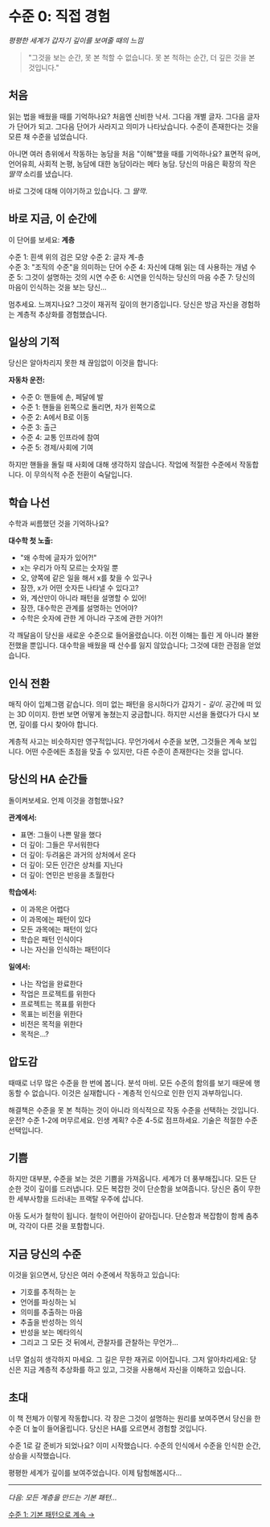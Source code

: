# 수준 0: 직접 경험
*평평한 세계가 갑자기 깊이를 보여줄 때의 느낌*

> "그것을 보는 순간, 못 본 척할 수 없습니다. 못 본 척하는 순간, 더 깊은 것을 본 것입니다." 

## 처음

읽는 법을 배웠을 때를 기억하나요? 처음엔 신비한 낙서. 그다음 개별 글자. 그다음 글자가 단어가 되고. 그다음 단어가 사라지고 의미가 나타났습니다. 수준이 존재한다는 것을 모른 채 수준을 넘었습니다.

아니면 여러 층위에서 작동하는 농담을 처음 "이해"했을 때를 기억하나요? 표면적 유머, 언어유희, 사회적 논평, 농담에 대한 농담이라는 메타 농담. 당신의 마음은 확장의 작은 *딸깍* 소리를 냈습니다.

바로 그것에 대해 이야기하고 있습니다. 그 *딸깍*.

## 바로 지금, 이 순간에

이 단어를 보세요: **계층**

수준 1: 흰색 위의 검은 모양
수준 2: 글자 계-층  
수준 3: "조직의 수준"을 의미하는 단어
수준 4: 자신에 대해 읽는 데 사용하는 개념
수준 5: 그것이 설명하는 것의 시연
수준 6: 시연을 인식하는 당신의 마음
수준 7: 당신의 마음이 인식하는 것을 보는 당신...

멈추세요. 느껴지나요? 그것이 재귀적 깊이의 현기증입니다. 당신은 방금 자신을 경험하는 계층적 추상화를 경험했습니다. 

## 일상의 기적

당신은 알아차리지 못한 채 끊임없이 이것을 합니다:

**자동차 운전:**
- 수준 0: 핸들에 손, 페달에 발
- 수준 1: 핸들을 왼쪽으로 돌리면, 차가 왼쪽으로
- 수준 2: A에서 B로 이동
- 수준 3: 출근
- 수준 4: 교통 인프라에 참여
- 수준 5: 경제/사회에 기여

하지만 핸들을 돌릴 때 사회에 대해 생각하지 않습니다. 작업에 적절한 수준에서 작동합니다. 이 무의식적 수준 전환이 숙달입니다.

## 학습 나선

수학과 씨름했던 것을 기억하나요?

**대수학 첫 노출:**
- "왜 수학에 글자가 있어?!"
- x는 우리가 아직 모르는 숫자일 뿐
- 오, 양쪽에 같은 일을 해서 x를 찾을 수 있구나
- 잠깐, x가 어떤 숫자든 나타낼 수 있다고?
- 와, 계산만이 아니라 패턴을 설명할 수 있어!
- 잠깐, 대수학은 관계를 설명하는 언어야?
- 수학은 숫자에 관한 게 아니라 구조에 관한 거야?!

각 깨달음이 당신을 새로운 수준으로 들어올렸습니다. 이전 이해는 틀린 게 아니라 불완전했을 뿐입니다. 대수학을 배웠을 때 산수를 잃지 않았습니다; 그것에 대한 관점을 얻었습니다.

## 인식 전환

매직 아이 입체그램 같습니다. 의미 없는 패턴을 응시하다가 갑자기 - *깊이*. 공간에 떠 있는 3D 이미지. 한번 보면 어떻게 놓쳤는지 궁금합니다. 하지만 시선을 돌렸다가 다시 보면, 깊이를 다시 찾아야 합니다.

계층적 사고는 비슷하지만 영구적입니다. 무언가에서 수준을 보면, 그것들은 계속 보입니다. 어떤 수준에든 초점을 맞출 수 있지만, 다른 수준이 존재한다는 것을 압니다.

## 당신의 HA 순간들

돌이켜보세요. 언제 이것을 경험했나요?

**관계에서:**
- 표면: 그들이 나쁜 말을 했다
- 더 깊이: 그들은 무서워한다
- 더 깊이: 두려움은 과거의 상처에서 온다
- 더 깊이: 모든 인간은 상처를 지닌다
- 더 깊이: 연민은 반응을 초월한다

**학습에서:**
- 이 과목은 어렵다
- 이 과목에는 패턴이 있다
- 모든 과목에는 패턴이 있다
- 학습은 패턴 인식이다
- 나는 자신을 인식하는 패턴이다

**일에서:**
- 나는 작업을 완료한다
- 작업은 프로젝트를 위한다
- 프로젝트는 목표를 위한다
- 목표는 비전을 위한다
- 비전은 목적을 위한다
- 목적은...?

## 압도감

때때로 너무 많은 수준을 한 번에 봅니다. 분석 마비. 모든 수준의 함의를 보기 때문에 행동할 수 없습니다. 이것은 실재합니다 - 계층적 인식으로 인한 인지 과부하입니다.

해결책은 수준을 못 본 척하는 것이 아니라 의식적으로 작동 수준을 선택하는 것입니다. 운전? 수준 1-2에 머무르세요. 인생 계획? 수준 4-5로 점프하세요. 기술은 적절한 수준 선택입니다.

## 기쁨

하지만 대부분, 수준을 보는 것은 기쁨을 가져옵니다. 세계가 더 풍부해집니다. 모든 단순한 것이 깊이를 드러냅니다. 모든 복잡한 것이 단순함을 보여줍니다. 당신은 줌이 무한한 세부사항을 드러내는 프랙탈 우주에 삽니다.

아동 도서가 철학이 됩니다. 철학이 어린아이 같아집니다. 단순함과 복잡함이 함께 춤추며, 각각이 다른 것을 포함합니다.

## 지금 당신의 수준

이것을 읽으면서, 당신은 여러 수준에서 작동하고 있습니다:
- 기호를 추적하는 눈
- 언어를 파싱하는 뇌  
- 의미를 추출하는 마음
- 추출을 반성하는 의식
- 반성을 보는 메타의식
- 그리고 그 모든 것 뒤에서, 관찰자를 관찰하는 무언가...

너무 열심히 생각하지 마세요. 그 길은 무한 재귀로 이어집니다. 그저 알아차리세요: 당신은 지금 계층적 추상화를 하고 있고, 그것을 사용해서 자신을 이해하고 있습니다.

## 초대

이 책 전체가 이렇게 작동합니다. 각 장은 그것이 설명하는 원리를 보여주면서 당신을 한 수준 더 높이 들어올립니다. 당신은 HA를 오르면서 경험할 것입니다.

수준 1로 갈 준비가 되었나요? 이미 시작했습니다. 수준의 인식에서 수준을 인식한 순간, 상승을 시작했습니다.

평평한 세계가 깊이를 보여주었습니다. 이제 탐험해봅시다...

---

*다음: 모든 계층을 만드는 기본 패턴...*

[수준 1: 기본 패턴으로 계속 →](L1_Basic_Patterns.md)